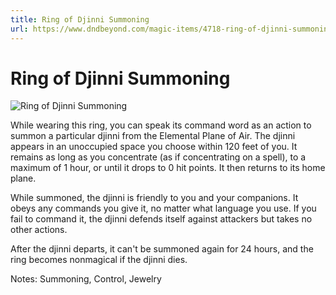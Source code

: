 ```yaml
---
title: Ring of Djinni Summoning
url: https://www.dndbeyond.com/magic-items/4718-ring-of-djinni-summoning
---
```


# Ring of Djinni Summoning

![Ring of Djinni Summoning](ring-of-djinni-summoning.png)

While wearing this ring, you can speak its command word as an action to summon a particular djinni from the Elemental Plane of Air. The djinni appears in an unoccupied space you choose within 120 feet of you. It remains as long as you concentrate (as if concentrating on a spell), to a maximum of 1 hour, or until it drops to 0 hit points. It then returns to its home plane.

While summoned, the djinni is friendly to you and your companions. It obeys any commands you give it, no matter what language you use. If you fail to command it, the djinni defends itself against attackers but takes no other actions.

After the djinni departs, it can't be summoned again for 24 hours, and the ring becomes nonmagical if the djinni dies.

Notes: Summoning, Control, Jewelry